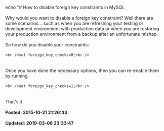 echo "# How to disable foreign key constraints in MySQL<br /><br />Why would you want to disable a foreign key constraint?  Well there are some scenarios... such as when you are refreshing your testing or development environment with production data or when you are restoring your production environment from a backup after an unfortunate mishap.  <br /><br />So how do you disable your constraints: <br /><br />```<br />set foreign_key_checks=0;<br />```<br /><br /><br />Once you have done the necessary options, then you can re-enable them by running<br /><br />```<br />set foreign_key_checks=1;<br />```<br /><br /><br />That's it.<br /><br />**Posted: 2015-10-21 21:26:43**<br /><br />**Updated: 2019-03-08 23:33:47**<br /><br />
